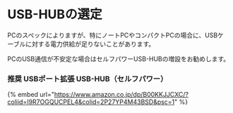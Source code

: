 # USB-HUBの選定

PCのスペックによりますが、特にノートPCやコンパクトPCの場合に、USBケーブルに対する電力供給が足りないことがあります。

PCのUSB通信が不安定な場合はセルフパワーUSB-HUBの増設をお勧めします。

### 推奨 USBポート拡張 USB-HUB（セルフパワー）

{% embed url="https://www.amazon.co.jp/dp/B00KKJJCXC/?coliid=I9R7OGQUCPEL4&colid=2P27YP4M43BSD&psc=1" %}
